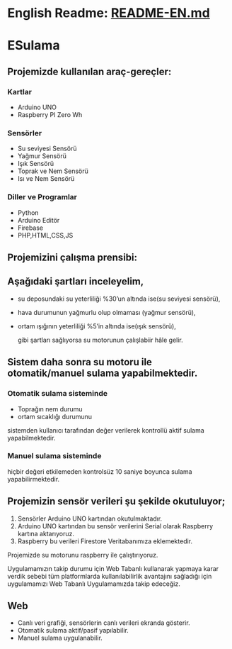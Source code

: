 # English Readme: [README-EN.md](https://github.com/yemrecoskun/ESulama/blob/master/README-EN.md)
# ESulama
 ## Projemizde kullanılan araç-gereçler:
 ### Kartlar
 - Arduino UNO
 - Raspberry PI Zero Wh
 ### Sensörler
 - Su seviyesi Sensörü
 - Yağmur Sensörü
 - Işık Sensörü
 - Toprak ve Nem Sensörü
 - Isı ve Nem Sensörü
 ### Diller ve Programlar
 - Python
 - Arduino Editör
 - Firebase
 - PHP,HTML,CSS,JS
 ## Projemizini çalışma prensibi:
 ## Aşağıdaki şartları inceleyelim, 
- su deposundaki su yeterliliği %30’un altında ise(su seviyesi sensörü), 
- hava durumunun yağmurlu olup olmaması (yağmur sensörü),
- ortam ışığının yeterliliği %5’in altında ise(ışık sensörü),
  
  gibi şartları sağlıyorsa su motorunun çalışlabiir hâle gelir.

 ## Sistem daha sonra su motoru ile otomatik/manuel sulama yapabilmektedir.
 ### Otomatik sulama sisteminde 
 - Toprağın nem durumu
 - ortam sıcaklığı durumunu 
 
sistemden kullanıcı tarafından değer verilerek kontrollü aktif sulama yapabilmektedir. 

### Manuel sulama sisteminde 
hiçbir değeri etkilemeden kontrolsüz 10 saniye boyunca sulama yapabilirmektedir.

## Projemizin sensör verileri şu şekilde okutuluyor;
1. Sensörler Arduino UNO kartından okutulmaktadır. 
2. Arduino UNO kartından bu sensör verilerini Serial olarak Raspberry kartına aktarıyoruz.
3. Raspberry bu verileri Firestore Veritabanımıza eklemektedir.

Projemizde su motorunu raspberry ile çalıştırıyoruz.

Uygulamamızın takip durumu için Web Tabanlı kullanarak yapmaya karar verdik sebebi tüm platformlarda kullanılabilirlik avantajını sağladığı için uygulamamızı Web Tabanlı Uygulamamızda takip edeceğiz.

## Web
* Canlı veri grafiği, sensörlerin canlı verileri ekranda gösterir. 
* Otomatik sulama aktif/pasif yapılabilir.
* Manuel sulama uygulanabilir.

